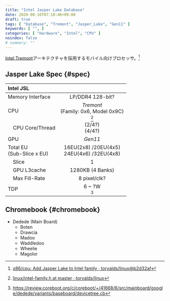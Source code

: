```yaml
---
title: "Intel Jasper Lake Database"
date: 2020-08-16T07:18:46+09:00
draft: true
tags: [ "Database", "Tremont", "Jasper_Lake", "Gen11" ]
keywords: [ "", ]
categories: [ "Hardware", "Intel", "CPU" ]
noindex: false
# summary: ""
---
```


[Intel Tremont](/tags/tremont)アーキテクチャを採用するモバイル向けプロセッサ。[^jsl-for-mobile]  

[^jsl-for-mobile]: [x86/cpu: Add Jasper Lake to Intel family · torvalds/linux@b2d32af](https://github.com/torvalds/linux/commit/b2d32af0bff402b4c1fce28311759dd1f6af058a)

## Jasper Lake Spec {#spec}
| Intel JSL | |
| :-- | :--: |
| Memory Interface | LP/DDR4 128-bit? |
| CPU | *Tremont*<br>(Family: 0x6, Model 0x9C)<br>[^intel-family] |
| &emsp;CPU Core/Thread | (2/4?)<br>(4/4?) |
| GPU | *Gen11* |
| Total EU<br>(Sub-Slice x EU) | 16EU(2x8) /20EU(4x5)<br>24EU(4x6) /32EU(4x8) |
| &emsp;Slice | 1 |
| &emsp;GPU L3cache | 1280KB (4 Banks) |
| &emsp;Max Fill-Rate | 8 pixel/clk? |
| TDP | 6 ~ ?W<br>[^dedede-pl1] |

[^intel-family]: [linux/intel-family.h at master · torvalds/linux](https://github.com/torvalds/linux/blob/master/arch/x86/include/asm/intel-family.h)
[^dedede-pl1]: <https://review.coreboot.org/c/coreboot/+/41668/6/src/mainboard/google/dedede/variants/baseboard/devicetree.cb>

## Chromebook {#chromebook}

 * Dedede (Main Board)
   * Boten
   * Drawcia
   * Madoo
   * Waddledoo
   * Wheelie
   * Magolor
